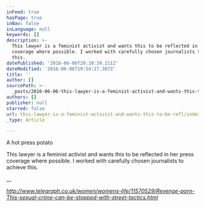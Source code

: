 ```yaml
---
inFeed: true
hasPage: true
inNav: false
inLanguage: null
keywords: []
description: >-
  This lawyer is a feminist activist and wants this to be reflected in her press
  coverage where possible. I worked with carefully chosen journalists to achieve
  this.
datePublished: '2016-06-06T20:10:39.211Z'
dateModified: '2016-06-06T19:54:27.307Z'
title: ''
author: []
sourcePath: >-
  _posts/2016-06-06-this-lawyer-is-a-feminist-activist-and-wants-this-to-be-refl.md
authors: []
publisher: null
starred: false
url: this-lawyer-is-a-feminist-activist-and-wants-this-to-be-refl/index.html
_type: Article

---
```

A hot press potato

This lawyer is a feminist activist and wants this to be reflected in her press coverage where possible. I worked with carefully chosen journalists to achieve this.

__

_http://www.telegraph.co.uk/women/womens-life/11570529/Revenge-porn-This-sexual-crime-can-be-stopped-with-street-tactics.html_
